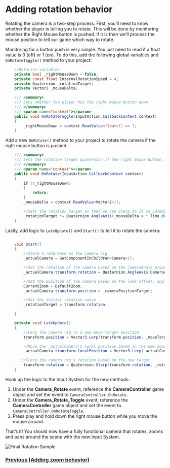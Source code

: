 # Adding rotation behavior

Rotating the camera is a two-step process. First, you’ll need to know whether the player is telling you to rotate. This will be done by monitoring whether the Right Mouse button is pushed. If it is then we’ll process the mouse position to tell our game which way to rotate.

Monitoring for a button push is very simple. You just need to read if a float value is 0 (off) or 1 (on). To do this, add the following global variables and `OnRotateToggle()` method to your project:

```csharp
    //Rotation variables
    private bool _rightMouseDown = false;
    private const float InternalRotationSpeed = 4;
    private Quaternion _rotationTarget;
    private Vector2 _mouseDelta;

    /// <summary>
    /// Sets whether the player has the right mouse button down
    /// </summary>
    /// <param name="context"></param>
    public void OnRotateToggle(InputAction.CallbackContext context)
    {
        _rightMouseDown = context.ReadValue<float>() == 1;
    }

```
Add a new `OnRotate()` method to your project to rotate the camera if the right mouse button is pushed:

```csharp
    /// <summary>
    /// Sets the rotation target quaternion if the right mouse button is pushed when the player is moving the mouse
    /// </summary>
    /// <param name="context"></param>
    public void OnRotate(InputAction.CallbackContext context)
    {
        if (!_rightMouseDown)
        {
            return;
        }
        _mouseDelta = context.ReadValue<Vector2>();

        //Sets the rotation target so that we can Slerp to it in LateUpdate
        _rotationTarget *= Quaternion.AngleAxis(_mouseDelta.x * Time.deltaTime * RotationSpeed, Vector3.up);
    }
```

Lastly, add logic to `LateUpdate()` and `Start()` to tell it to rotate the camera:

```csharp

    void Start()
    {
        //Store a reference to the camera rig
        _actualCamera = GetComponentInChildren<Camera>();

        //Set the rotation of the camera based on the CameraAngle property
        _actualCamera.transform.rotation = Quaternion.AngleAxis(CameraAngle, Vector3.right);

        //Set the position of the camera based on the look offset, angle and default zoom properties. This will make sure we're focusing on the right focal point.
        CurrentZoom = DefaultZoom;
        _actualCamera.transform.position = _cameraPositionTarget;

        //Set the initial rotation value
        _rotationTarget = transform.rotation;

    }

    private void LateUpdate()
    {
        //Lerp the camera rig to a new move target position
        transform.position = Vector3.Lerp(transform.position, _moveTarget, Time.deltaTime * InternalMoveSpeed);

        //Move the _actualCamera's local position based on the new zoom factor
        _actualCamera.transform.localPosition = Vector3.Lerp(_actualCamera.transform.localPosition, _cameraPositionTarget, Time.deltaTime * _internalZoomSpeed);

       //Slerp the camera rig's rotation based on the new target
        transform.rotation = Quaternion.Slerp(transform.rotation, _rotationTarget, Time.deltaTime * InternalRotationSpeed);
    }

```

Hook up the logic to the Input System for the new methods:

1.	Under the **Camera_Rotate** event, reference the **CameraController** game object and set the event to `CameraController.OnRotate`.
1.	Under the **Camera_Rotate_Toggle** event, reference the **CameraController** game object and set the event to `CameraController.OnRotateToggle`.
2.	Press play and hold down the right mouse button while you move the mouse around.

That’s it! You should now have a fully functional camera that rotates, zooms and pans around the scene with the new Input System.

![Final Rotation Sample](..\images\pt-7-1-rotate-sample.gif)

### [Previous (Adding zoom behavior)](.\pt-6-adding-zoom-behavior.md)
